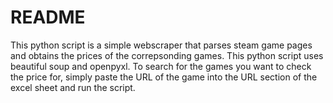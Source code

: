 # README

This python script is a simple webscraper that parses steam game pages and obtains the prices of the correpsonding games. This python script uses beautiful soup and openpyxl. To search for the games you want to check the price for, simply paste the URL of the game into the URL section of the excel sheet and run the script.
